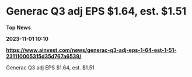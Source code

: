 # Generac Q3 adj EPS $1.64, est. $1.51
**Top News**

**2023-11-01 10:10**

**https://www.ainvest.com/news/generac-q3-adj-eps-1-64-est-1-51-231110005315d35d767a6539/**

Generac Q3 adj EPS $1.64, est. $1.51